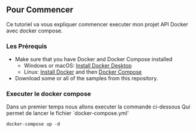 ## Pour Commencer

Ce tutoriel va vous expliquer commencer executer mon projet API Docker avec docker compose.

### Les Prérequis

- Make sure that you have Docker and Docker Compose installed
  - Windows or macOS:
    [Install Docker Desktop](https://www.docker.com/get-started)
  - Linux: [Install Docker](https://www.docker.com/get-started) and then
    [Docker Compose](https://github.com/docker/compose)
- Download some or all of the samples from this repository.

### Executer le docker compose

Dans un premier temps nous allons executer la commande ci-dessous 
Qui permet de lancer le fichier `docker-compose.yml'

```console
docker-compose up -d
```
